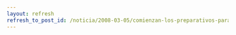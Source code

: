 ```yaml
---
layout: refresh
refresh_to_post_id: /noticia/2008-03-05/comienzan-los-preparativos-para-la-fase-final-del-i-concurso-de-sl-de-c-lm
---
```

